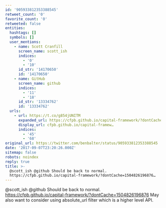 ```yaml
---
id: '905933812353388545'
retweet_count: '0'
favorite_count: '0'
retweeted: false
entities:
  hashtags: []
  symbols: []
  user_mentions:
    - name: Scott Cranfill
      screen_name: scott_ish
      indices:
        - '0'
        - '10'
      id_str: '14170650'
      id: '14170650'
    - name: GitHub
      screen_name: github
      indices:
        - '11'
        - '18'
      id_str: '13334762'
      id: '13334762'
  urls:
    - url: https://t.co/g854jUNITM
      expanded_url: https://cfpb.github.io/capital-framework/?dontCache=1504826196876
      display_url: cfpb.github.io/capital-framew…
      indices:
        - '45'
        - '68'
original_url: https://twitter.com/benbalter/status/905933812353388545
date: '2017-09-07T23:20:26.000Z'
sitemap: false
robots: noindex
reply: true
title: >-
  @scott_ish @github Should be back to normal.
  https://cfpb.github.io/capital-framework/?dontCache=1504826196876…
---
```


@scott_ish @github Should be back to normal. https://cfpb.github.io/capital-framework/?dontCache=1504826196876 May also want to consider using absolute_url filter which is a higher level API.